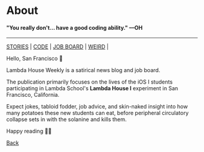 # About

#### "You really don't... have a good coding ability." ––OH

---

[STORIES](https://www.lambda.house/stories) | [CODE](https://www.lambda.house/code) | [JOB BOARD](https://www.lambda.house/job-board) | [WEIRD](https://www.lambda.house/weird) |

Hello, San Francisco 👋

Lambda House Weekly is a satirical news blog and job board.

The publication primarily focuses on the lives of the iOS I students participating
in Lambda School's **Lambda House I** experiment in San Francisco, California.

Expect jokes, tabloid fodder, job advice, and skin-naked insight into how many
potatoes these new students can eat, before peripheral circulatory collapse sets
in with the solanine and kills them.

Happy reading 👨‍🚀

[Back](https://www.lambda.house)
